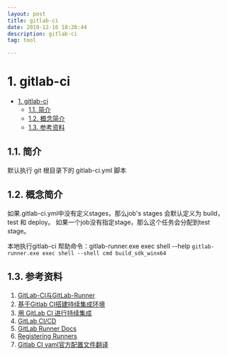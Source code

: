 ```yaml
---
layout: post
title: gitlab-ci
date: 2019-12-16 18:28:44
description: gitlab-ci
tag: tool

---
```

# 1. gitlab-ci

- [1. gitlab-ci](#1-gitlab-ci)
  - [1.1. 简介](#11-简介)
  - [1.2. 概念简介](#12-概念简介)
  - [1.3. 参考资料](#13-参考资料)

## 1.1. 简介

默认执行 git 根目录下的 gitlab-ci.yml 脚本

## 1.2. 概念简介

如果.gitlab-ci.yml中没有定义stages，那么job's stages 会默认定义为 build，test 和 deploy。
如果一个job没有指定stage，那么这个任务会分配到test stage。

本地执行gitlab-ci
帮助命令：gitlab-runner.exe exec shell --help
`gitlab-runner.exe exec shell --shell cmd build_sdk_winx64`

## 1.3. 参考资料

1. [GitLab-CI与GitLab-Runner](https://www.jianshu.com/p/2b43151fb92e)
2. [基于Gitlab CI搭建持续集成环境](https://www.jianshu.com/p/705428ca1410)
3. [用 GitLab CI 进行持续集成](https://scarletsky.github.io/2016/07/29/use-gitlab-ci-for-continuous-integration/)
4. [GitLab CI/CD](https://docs.gitlab.com/ee/ci/README.html)
5. [GitLab Runner Docs](https://docs.gitlab.com/runner/)
6. [Registering Runners](https://docs.gitlab.com/runner/register/index.html)
7. [Gitlab CI yaml官方配置文件翻译](https://segmentfault.com/a/1190000010442764)
